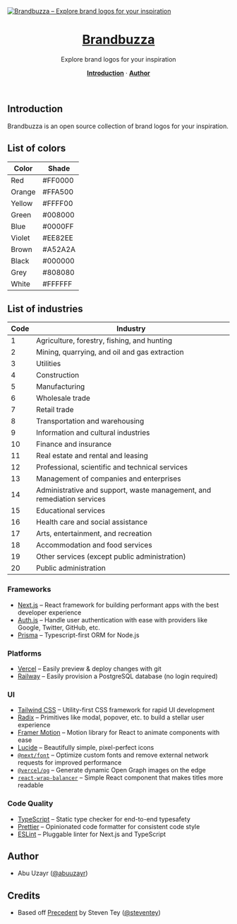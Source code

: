 <a href="https://brandbuzza.com">
  <img alt="Brandbuzza – Explore brand logos for your inspiration" src="https://brandbuzza.com/api/og">
  <h1 align="center">Brandbuzza</h1>
</a>

<p align="center">
  Explore brand logos for your inspiration
</p>

<p align="center">
  <a href="#introduction"><strong>Introduction</strong></a> ·
  <a href="#author"><strong>Author</strong></a>
</p>
<br/>

## Introduction

Brandbuzza is an open source collection of brand logos for your inspiration.

## List of colors

| Color  | Shade   |
| ------ | ------- |
| Red    | #FF0000 |
| Orange | #FFA500 |
| Yellow | #FFFF00 |
| Green  | #008000 |
| Blue   | #0000FF |
| Violet | #EE82EE |
| Brown  | #A52A2A |
| Black  | #000000 |
| Grey   | #808080 |
| White  | #FFFFFF |

## List of industries

| Code | Industry                                                               |
| ---- | ---------------------------------------------------------------------- |
| 1    | Agriculture, forestry, fishing, and hunting                            |
| 2    | Mining, quarrying, and oil and gas extraction                          |
| 3    | Utilities                                                              |
| 4    | Construction                                                           |
| 5    | Manufacturing                                                          |
| 6    | Wholesale trade                                                        |
| 7    | Retail trade                                                           |
| 8    | Transportation and warehousing                                         |
| 9    | Information and cultural industries                                    |
| 10   | Finance and insurance                                                  |
| 11   | Real estate and rental and leasing                                     |
| 12   | Professional, scientific and technical services                        |
| 13   | Management of companies and enterprises                                |
| 14   | Administrative and support, waste management, and remediation services |
| 15   | Educational services                                                   |
| 16   | Health care and social assistance                                      |
| 17   | Arts, entertainment, and recreation                                    |
| 18   | Accommodation and food services                                        |
| 19   | Other services (except public administration)                          |
| 20   | Public administration                                                  |

### Frameworks

- [Next.js](https://nextjs.org/) – React framework for building performant apps with the best developer experience
- [Auth.js](https://authjs.dev/) – Handle user authentication with ease with providers like Google, Twitter, GitHub, etc.
- [Prisma](https://www.prisma.io/) – Typescript-first ORM for Node.js

### Platforms

- [Vercel](https://vercel.com/) – Easily preview & deploy changes with git
- [Railway](https://railway.app/) – Easily provision a PostgreSQL database (no login required)

### UI

- [Tailwind CSS](https://tailwindcss.com/) – Utility-first CSS framework for rapid UI development
- [Radix](https://www.radix-ui.com/) – Primitives like modal, popover, etc. to build a stellar user experience
- [Framer Motion](https://framer.com/motion) – Motion library for React to animate components with ease
- [Lucide](https://lucide.dev/) – Beautifully simple, pixel-perfect icons
- [`@next/font`](https://nextjs.org/docs/basic-features/font-optimization) – Optimize custom fonts and remove external network requests for improved performance
- [`@vercel/og`](https://vercel.com/docs/concepts/functions/edge-functions/og-image-generation) – Generate dynamic Open Graph images on the edge
- [`react-wrap-balancer`](https://github.com/shuding/react-wrap-balancer) – Simple React component that makes titles more readable

### Code Quality

- [TypeScript](https://www.typescriptlang.org/) – Static type checker for end-to-end typesafety
- [Prettier](https://prettier.io/) – Opinionated code formatter for consistent code style
- [ESLint](https://eslint.org/) – Pluggable linter for Next.js and TypeScript

## Author

- Abu Uzayr ([@abuuzayr](https://builtforfifty.com/))

## Credits

- Based off [Precedent](https://precedent.dev) by Steven Tey ([@steventey](https://twitter.com/steventey))
